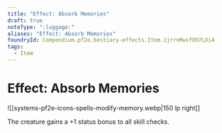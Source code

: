 ```yaml
---
title: "Effect: Absorb Memories"
draft: true
noteType: ":luggage:"
aliases: "Effect: Absorb Memories"
foundryId: Compendium.pf2e.bestiary-effects.Item.1jrrnMwsfO97LXi4
tags:
  - Item
---
```


# Effect: Absorb Memories
![[systems-pf2e-icons-spells-modify-memory.webp|150 lp right]]

The creature gains a +1 status bonus to all skill checks.
